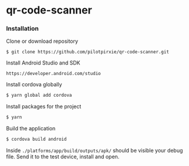 # qr-code-scanner

### Installation
Clone or download repository
```
$ git clone https://github.com/pilotpirxie/qr-code-scanner.git
```
Install Android Studio and SDK
```
https://developer.android.com/studio
```
Install cordova globally
```bash
$ yarn global add cordova
```
Install packages for the project
```bash
$ yarn
```
Build the application
```bash
$ cordova build android 
```
Inside ```./platforms/app/build/outputs/apk/``` should be visible your debug file. Send it to the test device, install and open.

